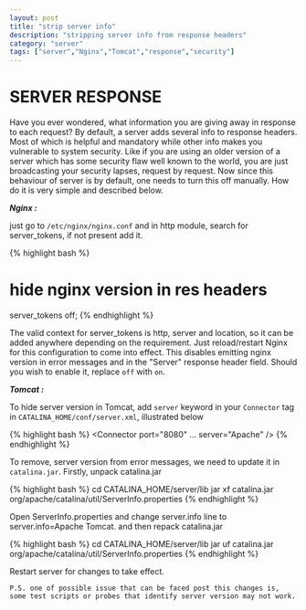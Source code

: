 ```yaml
---
layout: post
title: "strip server info"
description: "stripping server info from response headers"
category: "server" 
tags: ["server","Nginx","Tomcat","response","security"]
---
```

SERVER RESPONSE
===============================

Have you ever wondered, what information you are giving away in response to each request? By default, a server adds several info to response headers. Most of which is helpful and mandatory while other info makes you vulnerable to system security. Like if you are using an older version of a server which has some security flaw well known to the world, you are just broadcasting your security lapses, request by request. Now since this behaviour of server is by default, one needs to turn this off manually. How do it is very simple and described below.

***Nginx :***

just go to ` /etc/nginx/nginx.conf `
and in http module, search for server_tokens, if not present add it.

{% highlight bash %}
# hide nginx version in res headers
server_tokens off;
{% endhighlight %}

The valid context for server_tokens is http, server and location, so it can be added anywhere depending on the requirement.
Just reload/restart Nginx for this configuration to come into effect. This disables emitting nginx version in error messages and in the "Server" response header field. Should you wish to enable it, replace ` off ` with ` on `.

***Tomcat :***

To hide server version in Tomcat, add ` server ` keyword in your ` Connector ` tag in ` CATALINA_HOME/conf/server.xml `, illustrated below

{% highlight bash %}
<Connector port="8080" ...
            server="Apache" />  <!-- server header is now Apache -->
{% endhighlight %}

To remove, server version from error messages, we need to update it in ` catalina.jar `.
Firstly, unpack catalina.jar

{% highlight bash %}
cd CATALINA_HOME/server/lib
jar xf catalina.jar org/apache/catalina/util/ServerInfo.properties
{% endhighlight %}

Open ServerInfo.properties and change server.info line to server.info=Apache Tomcat.
and then repack catalina.jar

{% highlight bash %}
cd CATALINA_HOME/server/lib
jar uf catalina.jar org/apache/catalina/util/ServerInfo.properties
{% endhighlight %}
 
Restart server for changes to take effect.

` P.S. one of possible issue that can be faced post this changes is, some test scripts or probes that identify server version may not work. ` 

